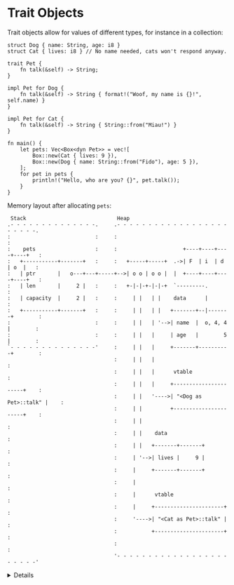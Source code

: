 # Trait Objects

Trait objects allow for values of different types, for instance in a collection:

```rust,editable
struct Dog { name: String, age: i8 }
struct Cat { lives: i8 } // No name needed, cats won't respond anyway.

trait Pet {
    fn talk(&self) -> String;
}

impl Pet for Dog {
    fn talk(&self) -> String { format!("Woof, my name is {}!", self.name) }
}

impl Pet for Cat {
    fn talk(&self) -> String { String::from("Miau!") }
}

fn main() {
    let pets: Vec<Box<dyn Pet>> = vec![
        Box::new(Cat { lives: 9 }),
        Box::new(Dog { name: String::from("Fido"), age: 5 }),
    ];
    for pet in pets {
        println!("Hello, who are you? {}", pet.talk());
    }
}
```

Memory layout after allocating `pets`:

```bob
 Stack                             Heap
.- - - - - - - - - - - - - -.     .- - - - - - - - - - - - - - - - - - - - - - -.
:                           :     :                                             :
:    pets                   :     :                     +----+----+----+----+   :
:   +-----------+-------+   :     :   +-----+-----+  .->| F  | i  | d  | o  |   :
:   | ptr       |   o---+---+-----+-->| o o | o o |  |  +----+----+----+----+   :
:   | len       |     2 |   :     :   +-|-|-+-|-|-+  `---------.                :
:   | capacity  |     2 |   :     :     | |   | |    data      |                :
:   +-----------+-------+   :     :     | |   | |   +-------+--|-------+        :
:                           :     :     | |   | '-->| name  |  o, 4, 4 |        :
:                           :     :     | |   |     | age   |        5 |        :
`- - - - - - - - - - - - - -'     :     | |   |     +-------+----------+        :
                                  :     | |   |                                 :
                                  :     | |   |      vtable                     :
                                  :     | |   |     +----------------------+    :
                                  :     | |   '---->| "<Dog as Pet>::talk" |    :
                                  :     | |         +----------------------+    :
                                  :     | |                                     :
                                  :     | |    data                             :
                                  :     | |   +-------+-------+                 :
                                  :     | '-->| lives |     9 |                 :
                                  :     |     +-------+-------+                 :
                                  :     |                                       :
                                  :     |      vtable                           :
                                  :     |     +----------------------+          :
                                  :     '---->| "<Cat as Pet>::talk" |          :
                                  :           +----------------------+          :
                                  :                                             :
                                  '- - - - - - - - - - - - - - - - - - - - - - -'
```

<details>

- Types that implement a given trait may be of different sizes. This makes it
  impossible to have things like `Vec<dyn Pet>` in the example above.
- `dyn Pet` is a way to tell the compiler about a dynamically sized type that
  implements `Pet`.
- In the example, `pets` is allocated on the stack and the vector data is on the
  heap. The two vector elements are *fat pointers*:
  - A fat pointer is a double-width pointer. It has two components: a pointer to
    the actual object and a pointer to the [virtual method table] (vtable) for the
    `Pet` implementation of that particular object.
  - The data for the `Dog` named Fido is the `name` and `age` fields. The `Cat`
    has a `lives` field.
- Compare these outputs in the above example:
     ```rust,ignore
         println!("{} {}", std::mem::size_of::<Dog>(), std::mem::size_of::<Cat>());
         println!("{} {}", std::mem::size_of::<&Dog>(), std::mem::size_of::<&Cat>());
         println!("{}", std::mem::size_of::<&dyn Pet>());
         println!("{}", std::mem::size_of::<Box<dyn Pet>>());
     ```

[virtual method table]: https://en.wikipedia.org/wiki/Virtual_method_table

</details>
